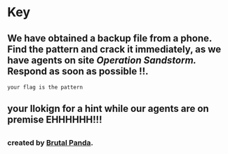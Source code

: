 # Key 
## We have obtained a backup file from a phone. Find the pattern and crack it immediately, as we have agents on site ***Operation Sandstorm.*** Respond as soon as possible !!. 
```your flag is the pattern```
## your llokign for a hint while our agents are on premise EHHHHHH!!!
## 
### created by [Brutal Panda](https://twitter.com/X_BrutalPanda_X).